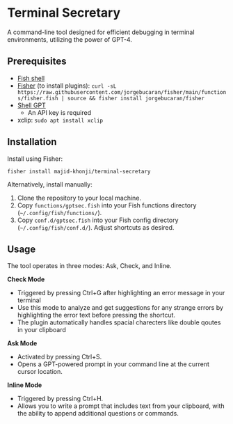 # Terminal Secretary

A command-line tool designed for efficient debugging in terminal environments, utilizing the power of GPT-4.

## Prerequisites

- [Fish shell](https://fishshell.com/)
- [Fisher](https://github.com/jorgebucaran/fisher) (to install plugins):
`curl -sL https://raw.githubusercontent.com/jorgebucaran/fisher/main/functions/fisher.fish | source && fisher install jorgebucaran/fisher`
- [Shell GPT](https://github.com/TheR1D/shell_gpt)
  - An API key is required
- xclip: `sudo apt install xclip`

## Installation

Install using Fisher:
```fish
fisher install majid-khonji/terminal-secretary
```
Alternatively, install manually:
1. Clone the repository to your local machine.
2. Copy `functions/gptsec.fish` into your Fish functions directory (`~/.config/fish/functions/`).
3. Copy `conf.d/gptsec.fish` into your Fish config directory (`~/.config/fish/conf.d/`). Adjust shortcuts as desired.

## Usage

The tool operates in three modes: Ask, Check, and Inline.

**Check Mode**  
- Triggered by pressing Ctrl+G after highlighting an error message in your terminal  
- Use this mode to analyze and get suggestions for any strange errors by highlighting the error text before pressing the shortcut.
- The plugin automatically handles spacial charecters like double qoutes in your clipboard

**Ask Mode**  
- Activated by pressing Ctrl+S.  
- Opens a GPT-powered prompt in your command line at the current cursor location.


**Inline Mode**  
- Triggered by pressing Ctrl+H.  
- Allows you to write a prompt that includes text from your clipboard, with the ability to append additional questions or commands.

